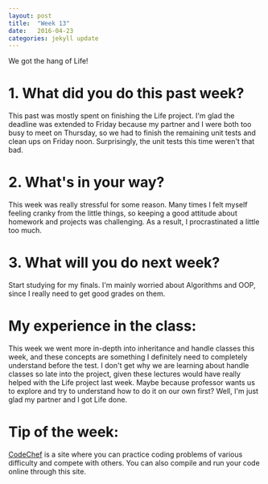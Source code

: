 ```yaml
---
layout: post
title:  "Week 13"
date:   2016-04-23
categories: jekyll update
---
```

We got the hang of Life!

# 1. What did you do this past week?
This past was mostly spent on finishing the Life project. I'm glad the deadline was extended to Friday because my partner and I were both too busy to meet on Thursday, so we had to finish the remaining unit tests and clean ups on Friday noon. Surprisingly, the unit tests this time weren't that bad.

# 2. What's in your way?
This week was really stressful for some reason. Many times I felt myself feeling cranky from the little things, so keeping a good attitude about homework and projects was challenging. As a result, I procrastinated a little too much.

# 3. What will you do next week?
Start studying for my finals. I'm mainly worried about Algorithms and OOP, since I really need to get good grades on them.

# My experience in the class:
This week we went more in-depth into inheritance and handle classes this week, and these concepts are something I definitely need to completely understand before the test. I don't get why we are learning about handle classes so late into the project, given these lectures would have really helped with the Life project last week. Maybe because professor wants us to explore and try to understand how to do it on our own first? Well, I'm just glad my partner and I got Life done.

# Tip of the week:
[CodeChef](https://www.codechef.com) is a site where you can practice coding problems of various difficulty and compete with others. You can also compile and run your code online through this site.